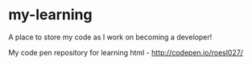 # my-learning
A place to store my code as I work on becoming a developer!

My code pen repository for learning html - http://codepen.io/roesl027/ 
